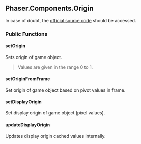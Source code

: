 ## Phaser.Components.Origin

In case of doubt, the [official source code](https://github.com/photonstorm/phaser) should be accessed.

### Public Functions

#### setOrigin
Sets origin of game object.

> Values are given in the range 0 to 1.

#### setOriginFromFrame
Set origin of game object based on pivot values in frame.

#### setDisplayOrigin
Set display origin of game object (pixel values).

#### updateDisplayOrigin
Updates display origin cached values internally.
